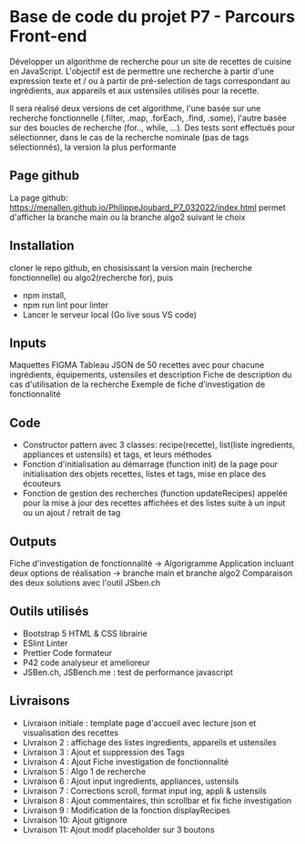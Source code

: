 # Base de code du projet P7 - Parcours Front-end
Développer un algorithme de recherche pour un site de recettes de cuisine en JavaScript. L'objectif est de permettre une recherche à partir d'une expression texte et / ou à partir de pré-selection de tags correspondant au ingrédients, aux appareils et aux ustensiles utilisés pour la recette.

Il sera réalisé deux versions de cet algorithme, l'une basée sur une recherche fonctionnelle (.filter, .map, .forEach, .find, .some), l'autre basée sur des boucles de recherche (for.., while, ...). Des tests sont effectués pour sélectionner, dans le cas de la recherche nominale (pas de tags sélectionnés), la version la plus performante

## Page github
La page github: https://menallen.github.io/PhilippeJoubard_P7_032022/index.html permet d'afficher la branche main ou la branche algo2 suivant le choix

## Installation
cloner le repo github, en chosisissant la version main (recherche fonctionnelle) ou algo2(recherche for), puis
 - npm install,
 - npm run lint pour linter
 - Lancer le serveur local (Go live sous VS code)

## Inputs
Maquettes FIGMA
Tableau JSON de 50 recettes avec pour chacune ingrédients, équipements, ustensiles et description
Fiche de description du cas d'utilisation de la recherche
Exemple de fiche d'investigation de fonctionnalité

## Code
 - Constructor pattern avec 3 classes: recipe(recette), list(liste ingredients, appliances et ustensils) et tags, et leurs méthodes
 - Fonction d'initialisation au démarrage (function init) de la page pour initialisation des objets recettes, listes et tags, mise en place des écouteurs
 - Fonction de gestion des recherches (function updateRecipes) appelée pour la mise à jour des recettes affichées et des listes suite à un input ou un ajout / retrait de tag

## Outputs
Fiche d'investigation de fonctionnalité -> Algorigramme
Application incluant deux options de réalisation -> branche main et branche algo2
Comparaison des deux solutions avec l'outil JSben.ch

## Outils utilisés
 - Bootstrap 5 HTML & CSS librairie
 - ESlint Linter
 - Prettier Code formateur
 - P42 code analyseur et amelioreur
 - JSBen.ch, JSBench.me : test de performance javascript

## Livraisons
 - Livraison initiale : template page d'accueil avec lecture json et visualisation des recettes
 - Livraison 2 : affichage des listes ingredients, appareils et ustensiles
 - Livraison 3 : Ajout et suppression des Tags
 - Livraison 4 : Ajout Fiche investigation de fonctionnalité
 - Livraison 5 : Algo 1 de recherche
 - Livraison 6 : Ajout input ingredients, appliances, ustensils
 - Livraison 7 : Corrections scroll, format input ing, appli & ustensils
 - Livraison 8 : Ajout commentaires, thin scrollbar et fix fiche investigation
 - Livraison 9 : Modification de la fonction displayRecipes
 - Livraison 10: Ajout gitignore
 - Livraison 11: Ajout modif placeholder sur 3 boutons